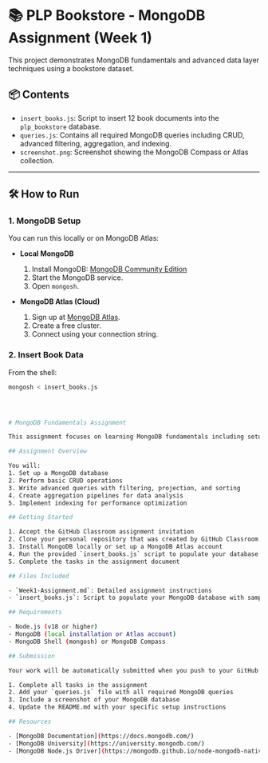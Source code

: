 # 📚 PLP Bookstore - MongoDB Assignment (Week 1)

This project demonstrates MongoDB fundamentals and advanced data layer techniques using a bookstore dataset.

## 📦 Contents

- `insert_books.js`: Script to insert 12 book documents into the `plp_bookstore` database.
- `queries.js`: Contains all required MongoDB queries including CRUD, advanced filtering, aggregation, and indexing.
- `screenshot.png`: Screenshot showing the MongoDB Compass or Atlas collection.

---

## 🛠️ How to Run

### 1. MongoDB Setup

You can run this locally or on MongoDB Atlas:

- **Local MongoDB**
  1. Install MongoDB: [MongoDB Community Edition](https://www.mongodb.com/try/download/community)
  2. Start the MongoDB service.
  3. Open `mongosh`.

- **MongoDB Atlas (Cloud)**
  1. Sign up at [MongoDB Atlas](https://www.mongodb.com/cloud/atlas).
  2. Create a free cluster.
  3. Connect using your connection string.

### 2. Insert Book Data

From the shell:

```sh
mongosh < insert_books.js




# MongoDB Fundamentals Assignment

This assignment focuses on learning MongoDB fundamentals including setup, CRUD operations, advanced queries, aggregation pipelines, and indexing.

## Assignment Overview

You will:
1. Set up a MongoDB database
2. Perform basic CRUD operations
3. Write advanced queries with filtering, projection, and sorting
4. Create aggregation pipelines for data analysis
5. Implement indexing for performance optimization

## Getting Started

1. Accept the GitHub Classroom assignment invitation
2. Clone your personal repository that was created by GitHub Classroom
3. Install MongoDB locally or set up a MongoDB Atlas account
4. Run the provided `insert_books.js` script to populate your database
5. Complete the tasks in the assignment document

## Files Included

- `Week1-Assignment.md`: Detailed assignment instructions
- `insert_books.js`: Script to populate your MongoDB database with sample book data

## Requirements

- Node.js (v18 or higher)
- MongoDB (local installation or Atlas account)
- MongoDB Shell (mongosh) or MongoDB Compass

## Submission

Your work will be automatically submitted when you push to your GitHub Classroom repository. Make sure to:

1. Complete all tasks in the assignment
2. Add your `queries.js` file with all required MongoDB queries
3. Include a screenshot of your MongoDB database
4. Update the README.md with your specific setup instructions

## Resources

- [MongoDB Documentation](https://docs.mongodb.com/)
- [MongoDB University](https://university.mongodb.com/)
- [MongoDB Node.js Driver](https://mongodb.github.io/node-mongodb-native/) 